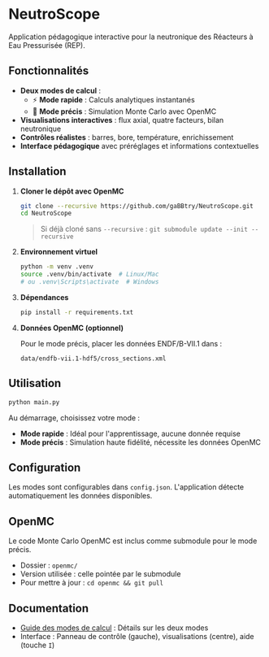 # NeutroScope

Application pédagogique interactive pour la neutronique des Réacteurs à Eau Pressurisée (REP).

## Fonctionnalités

- **Deux modes de calcul** :
  - ⚡ **Mode rapide** : Calculs analytiques instantanés
  - 🎯 **Mode précis** : Simulation Monte Carlo avec OpenMC
- **Visualisations interactives** : flux axial, quatre facteurs, bilan neutronique
- **Contrôles réalistes** : barres, bore, température, enrichissement
- **Interface pédagogique** avec préréglages et informations contextuelles

## Installation

1. **Cloner le dépôt avec OpenMC**
   ```bash
   git clone --recursive https://github.com/gaBBtry/NeutroScope.git
   cd NeutroScope
   ```
   
   > Si déjà cloné sans `--recursive` : `git submodule update --init --recursive`

2. **Environnement virtuel**
   ```bash
   python -m venv .venv
   source .venv/bin/activate  # Linux/Mac
   # ou .venv\Scripts\activate  # Windows
   ```

3. **Dépendances**
   ```bash
   pip install -r requirements.txt
   ```

4. **Données OpenMC (optionnel)**
   
   Pour le mode précis, placer les données ENDF/B-VII.1 dans :
   ```
   data/endfb-vii.1-hdf5/cross_sections.xml
   ```

## Utilisation

```bash
python main.py
```

Au démarrage, choisissez votre mode :
- **Mode rapide** : Idéal pour l'apprentissage, aucune donnée requise
- **Mode précis** : Simulation haute fidélité, nécessite les données OpenMC

## Configuration

Les modes sont configurables dans `config.json`. L'application détecte automatiquement les données disponibles.

## OpenMC

Le code Monte Carlo OpenMC est inclus comme submodule pour le mode précis.
- Dossier : `openmc/`
- Version utilisée : celle pointée par le submodule
- Pour mettre à jour : `cd openmc && git pull`

## Documentation

- [Guide des modes de calcul](MODES_CALCUL.md) : Détails sur les deux modes
- Interface : Panneau de contrôle (gauche), visualisations (centre), aide (touche `I`) 
``` 